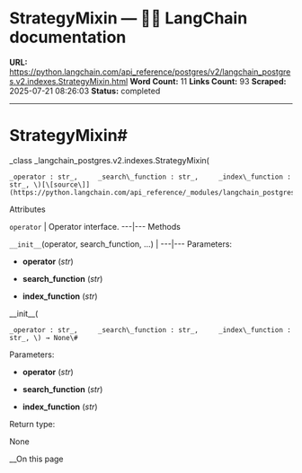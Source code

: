# StrategyMixin — 🦜🔗 LangChain  documentation

**URL:** https://python.langchain.com/api_reference/postgres/v2/langchain_postgres.v2.indexes.StrategyMixin.html
**Word Count:** 11
**Links Count:** 93
**Scraped:** 2025-07-21 08:26:03
**Status:** completed

---

# StrategyMixin\#

_class _langchain\_postgres.v2.indexes.StrategyMixin\(

    _operator : str_,     _search\_function : str_,     _index\_function : str_, \)[\[source\]](https://python.langchain.com/api_reference/_modules/langchain_postgres/v2/indexes.html#StrategyMixin)\#     

Attributes

`operator` | Operator interface.   ---|---      Methods

`__init__`\(operator, search\_function, ...\) |    ---|---      Parameters:     

  * **operator** \(_str_\)

  * **search\_function** \(_str_\)

  * **index\_function** \(_str_\)

\_\_init\_\_\(

    _operator : str_,     _search\_function : str_,     _index\_function : str_, \) → None\#     

Parameters:     

  * **operator** \(_str_\)

  * **search\_function** \(_str_\)

  * **index\_function** \(_str_\)

Return type:     

None

__On this page